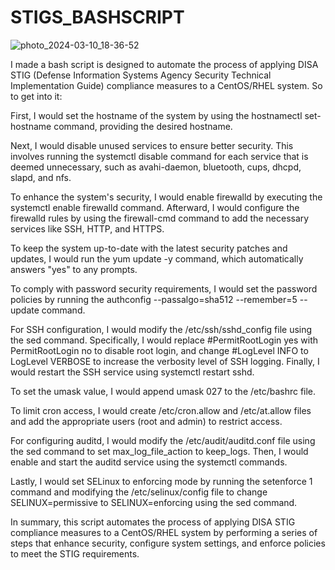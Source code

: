 # STIGS_BASHSCRIPT

![photo_2024-03-10_18-36-52](https://github.com/danielamoh1/STIGS_BASHSCRIPT/assets/160555417/a51da9aa-68c7-4be2-98fe-ccbcf31274b9)

I made a bash script is designed to automate the process of applying DISA STIG (Defense Information Systems Agency Security Technical Implementation Guide) compliance measures to a CentOS/RHEL system. So to get into it:


First, I would set the hostname of the system by using the hostnamectl set-hostname command, providing the desired hostname.

Next, I would disable unused services to ensure better security. This involves running the systemctl disable command for each service that is deemed unnecessary, such as avahi-daemon, bluetooth, cups, dhcpd, slapd, and nfs.

To enhance the system's security, I would enable firewalld by executing the systemctl enable firewalld command. Afterward, I would configure the firewalld rules by using the firewall-cmd command to add the necessary services like SSH, HTTP, and HTTPS.

To keep the system up-to-date with the latest security patches and updates, I would run the yum update -y command, which automatically answers "yes" to any prompts.

To comply with password security requirements, I would set the password policies by running the authconfig --passalgo=sha512 --remember=5 --update command.

For SSH configuration, I would modify the /etc/ssh/sshd_config file using the sed command. Specifically, I would replace #PermitRootLogin yes with PermitRootLogin no to disable root login, and change #LogLevel INFO to LogLevel VERBOSE to increase the verbosity level of SSH logging. Finally, I would restart the SSH service using systemctl restart sshd.

To set the umask value, I would append umask 027 to the /etc/bashrc file.

To limit cron access, I would create /etc/cron.allow and /etc/at.allow files and add the appropriate users (root and admin) to restrict access.

For configuring auditd, I would modify the /etc/audit/auditd.conf file using the sed command to set max_log_file_action to keep_logs. Then, I would enable and start the auditd service using the systemctl commands.

Lastly, I would set SELinux to enforcing mode by running the setenforce 1 command and modifying the /etc/selinux/config file to change SELINUX=permissive to SELINUX=enforcing using the sed command.

In summary, this script automates the process of applying DISA STIG compliance measures to a CentOS/RHEL system by performing a series of steps that enhance security, configure system settings, and enforce policies to meet the STIG requirements.
